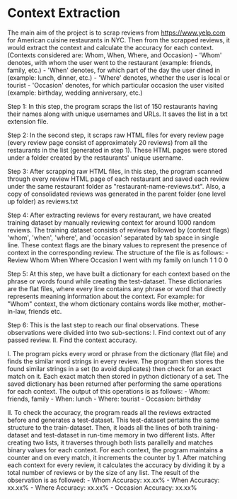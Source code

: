 # Context Extraction
The main aim of the project is to scrap reviews from https://www.yelp.com for American cuisine restaurants in NYC. Then from the scrapped reviews, it would extract the context and calculate the accuracy for each context. (Contexts considered are: Whom, When, Where, and Occasion) 
    - 'Whom' denotes, with whom the user went to the restaurant (example: friends, family, etc.) 
    - 'When' denotes, for which part of the day the user dined in (example: lunch, dinner, etc.) 
    - 'Where' denotes, whether the user is local or tourist 
    - 'Occasion' denotes, for which particular occasion the user visited (example: birthday, wedding anniversary, etc.)

Step 1: In this step, the program scraps the list of 150 restaurants having their names along with unique usernames and URLs. It saves the list in a txt extension file.

Step 2: In the second step, it scraps raw HTML files for every review page (every review page consist of approximately 20 reviews) from all the restaurants in the list (generated in step 1). These HTML pages were stored under a folder created by the restaurants' unique username.

Step 3: After scrapping raw HTML files, in this step, the program scanned through every review HTML page of each restaurant and saved each review under the same restaurant folder as "restaurant-name-reviews.txt". Also, a copy of consolidated reviews was generated in the parent folder (one level up folder) as reviews.txt

Step 4: After extracting reviews for every restaurant, we have created training dataset by manually reviewing context for around 1000 random reviews. The training dataset consists of reviews followed by (context flags) 'whom', 'when', 'where', and 'occasion' separated by tab space in single line. These context flags are the binary values to represent the presence of context in the corresponding review. The structure of the file is as follows: 
    - Review Whom When Where Occasion I went with my family on lunch 1 1 0 0

Step 5: At this step, we have built a dictionary for each context based on the phrase or words found while creating the test-dataset. These dictionaries are the flat files, where every line contains any phrase or word that directly represents meaning information about the context. For example: for "Whom" context, the whom dictionary contains words like mother, mother-in-law, friends etc.

Step 6: This is the last step to reach our final observations. These observations were divided into two sub-sections: I. Find context out of any passed review. II. Find the context accuracy.

I. The program picks every word or phrase from the dictionary (flat file) and finds the similar word strings in every review. The program then stores the found similar strings in a set (to avoid duplicates) then check for an exact match on it. Each exact match then stored in python dictionary of a set. The saved dictionary has been returned after performing the same operations for each context. The output of this operations is as follows: 
    - Whom: friends, family 
    - When: lunch 
    - Where: tourist 
    - Occasion: birthday

II. To check the accuracy, the program reads all the reviews extracted before and generates a test-dataset. This test-dataset pertains the same structure to the train-dataset. Then, it loads all the lines of both training-dataset and test-dataset in run-time memory in two different lists. After creating two lists, it traverses through both lists parallelly and matches binary values for each context. For each context, the program maintains a counter and on every match, it increments the counter by 1. After matching each context for every review, it calculates the accuracy by dividing it by a total number of reviews or by the size of any list. The result of the observation is as followed: 
    - Whom Accuracy: xx.xx% 
    - When Accuracy: xx.xx% 
    - Where Accuracy: xx.xx% 
    - Occasion Accuracy: xx.xx%
